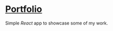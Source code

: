 # [Portfolio](https://github.com/iancover/porftolio.git)

Simple _React_ app to showcase some of my work.


